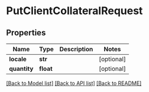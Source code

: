 # PutClientCollateralRequest

## Properties
Name | Type | Description | Notes
------------ | ------------- | ------------- | -------------
**locale** | **str** |  | [optional] 
**quantity** | **float** |  | [optional] 

[[Back to Model list]](../README.md#documentation-for-models) [[Back to API list]](../README.md#documentation-for-api-endpoints) [[Back to README]](../README.md)

